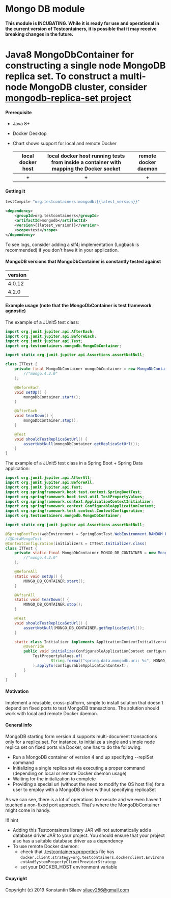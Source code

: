 # Mongo DB module

#### This module is INCUBATING. While it is ready for use and operational in the current version of Testcontainers, it is possible that it may receive breaking changes in the future.

# Java8 MongoDbContainer for constructing a single node MongoDB replica set. To construct a multi-node MongoDB cluster, consider [mongodb-replica-set project](https://github.com/silaev/mongodb-replica-set/)   

#### Prerequisite
- Java 8+
- Docker Desktop
- Chart shows support for local and remote Docker

    local docker host | local docker host running tests from inside a container with mapping the Docker socket | remote docker daemon |
    |:---: | :---: | :---: |
    | + | + | + |    
            
#### Getting it
```groovy tab='Gradle'
testCompile "org.testcontainers:mongodb:{{latest_version}}"
```

```xml tab='Maven'
<dependency>
    <groupId>org.testcontainers</groupId>
    <artifactId>mongodb</artifactId>
    <version>{{latest_version}}</version>
    <scope>test</scope>
</dependency>
```

To see logs, consider adding a slf4j implementation (Logback is recommended) if you don't have it in your application.
    
#### MongoDB versions that MongoDbContainer is constantly tested against
version |
---------- |
4.0.12 |
4.2.0 |
 
#### Example usage (note that the MongoDbContainer is test framework agnostic)
The example of a JUnit5 test class:
```java
import org.junit.jupiter.api.AfterEach;
import org.junit.jupiter.api.BeforeEach;
import org.junit.jupiter.api.Test;
import org.testcontainers.mongodb.MongoDbContainer;

import static org.junit.jupiter.api.Assertions.assertNotNull;

class ITTest {
    private final MongoDbContainer mongoDbContainer = new MongoDbContainer(
        //"mongo:4.2.0"
    );

    @BeforeEach
    void setUp() {
        mongoDbContainer.start();
    }

    @AfterEach
    void tearDown() {
        mongoDbContainer.stop();
    }

    @Test
    void shouldTestReplicaSetUrl() {
        assertNotNull(mongoDbContainer.getReplicaSetUrl());
    }
}
```
The example of a JUnit5 test class in a Spring Boot + Spring Data application:
```java
import org.junit.jupiter.api.AfterAll;
import org.junit.jupiter.api.BeforeAll;
import org.junit.jupiter.api.Test;
import org.springframework.boot.test.context.SpringBootTest;
import org.springframework.boot.test.util.TestPropertyValues;
import org.springframework.context.ApplicationContextInitializer;
import org.springframework.context.ConfigurableApplicationContext;
import org.springframework.test.context.ContextConfiguration;
import org.testcontainers.mongodb.MongoDbContainer;

import static org.junit.jupiter.api.Assertions.assertNotNull;

@SpringBootTest(webEnvironment = SpringBootTest.WebEnvironment.RANDOM_PORT)
//@DataMongoTest
@ContextConfiguration(initializers = ITTest.Initializer.class)
class ITTest {
    private static final MongoDbContainer MONGO_DB_CONTAINER = new MongoDbContainer(
        //"mongo:4.2.0"
    );

    @BeforeAll
    static void setUp() {
        MONGO_DB_CONTAINER.start();
    }

    @AfterAll
    static void tearDown() {
        MONGO_DB_CONTAINER.stop();
    }

    @Test
    void shouldTestReplicaSetUrl() {
        assertNotNull(MONGO_DB_CONTAINER.getReplicaSetUrl());
    }

    static class Initializer implements ApplicationContextInitializer<ConfigurableApplicationContext> {
        @Override
        public void initialize(ConfigurableApplicationContext configurableApplicationContext) {
            TestPropertyValues.of(
                    String.format("spring.data.mongodb.uri: %s", MONGO_DB_CONTAINER.getReplicaSetUrl())
            ).applyTo(configurableApplicationContext);
        }
    }
}
``` 

#### Motivation
Implement a reusable, cross-platform, simple to install solution that doesn't depend on 
fixed ports to test MongoDB transactions. The solution should work with local and remote Docker daemon.  
  
#### General info
MongoDB starting form version 4 supports multi-document transactions only for a replica set.
For instance, to initialize a single and simple node replica set on fixed ports via Docker, one has to do the following:
- Run a MongoDB container of version 4 and up specifying --replSet command
- Initializing a single replica set via executing a proper command (depending on local or remote Docker daemon usage)
- Waiting for the initialization to complete
- Providing a special url (without the need to modify the OS host file) for a user to employ with a MongoDB driver without specifying replicaSet

As we can see, there is a lot of operations to execute and we even haven't touched a non-fixed port approach.
That's where the MongoDbContainer might come in handy. 

!!! hint
* Adding this Testcontainers library JAR will not automatically add a database driver JAR to your project. You should ensure that your project also has a suitable database driver as a dependency  
* To use remote Docker daemon:
    * check that [.testcontainers.properties](https://www.testcontainers.org/features/configuration/) file has `docker.client.strategy=org.testcontainers.dockerclient.EnvironmentAndSystemPropertyClientProviderStrategy`
    * set your DOCKER_HOST environment variable   
    
#### Copyright
Copyright (c) 2019 Konstantin Silaev <silaev256@gmail.com>
